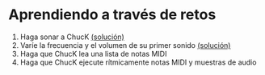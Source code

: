 # Aprendiendo a través de retos

1. Haga sonar a ChucK  [(solución)](https://github.com/son0p/introduccionChucK/blob/master/001primerSonido.ck)
2. Varíe la frecuencia y el volumen de su primer sonido [(solución)](https://github.com/son0p/introduccionChucK/blob/master/002variarFrecuenciaGanancia.ck)
3. Haga que ChucK lea una lista de notas MIDI
4. Haga que ChucK ejecute rítmicamente notas MIDI y muestras de audio
